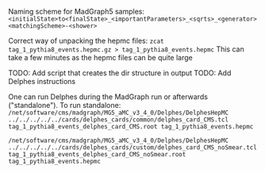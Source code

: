 Naming scheme for MadGraph5 samples:
`<initialState>to<finalState>_<importantParameters>_<sqrts>_<generator><matchingScheme>-<shower>`

Correct way of unpacking the hepmc files:
`zcat tag_1_pythia8_events.hepmc.gz > tag_1_pythia8_events.hepmc`
This can take a few minutes as the hepmc files can be quite large

TODO: Add script that creates the dir structure in output
TODO: Add Delphes instructions

One can run Delphes during the MadGraph run or afterwards ("standalone").
To run standalone: 
`/net/software/cms/madgraph/MG5_aMC_v3_4_0/Delphes/DelphesHepMC ../../../../../cards/delphes_cards/common/delphes_card_CMS.tcl tag_1_pythia8_events_delphes_card_CMS.root tag_1_pythia8_events.hepmc`

`/net/software/cms/madgraph/MG5_aMC_v3_4_0/Delphes/DelphesHepMC ../../../../../cards/delphes_cards/custom/delphes_card_CMS_noSmear.tcl tag_1_pythia8_events_delphes_card_CMS_noSmear.root tag_1_pythia8_events.hepmc`
